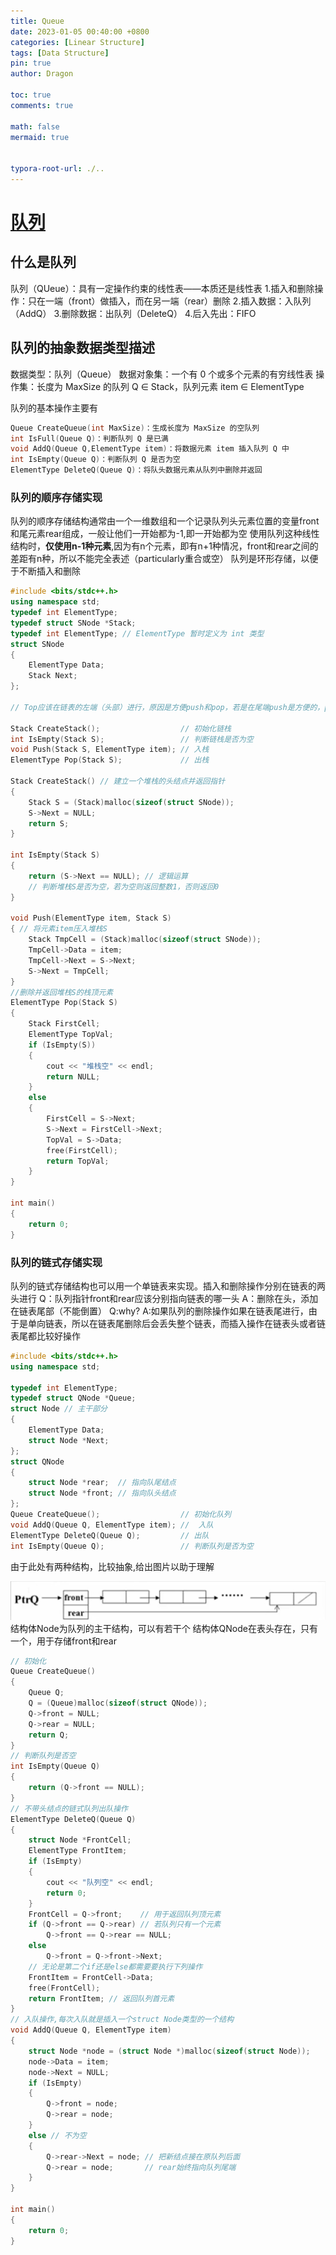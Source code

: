 ```yaml
---
title: Queue
date: 2023-01-05 00:40:00 +0800
categories: [Linear Structure]
tags: [Data Structure]
pin: true
author: Dragon

toc: true
comments: true

math: false
mermaid: true


typora-root-url: ./..
---
```

# [队列](https://zh.wikipedia.org/wiki/%E9%98%9F%E5%88%97)

## 什么是队列

队列（QUeue）：具有一定操作约束的线性表——本质还是线性表
1.插入和删除操作：只在一端（front）做插入，而在另一端（rear）删除
2.插入数据：入队列（AddQ）
3.删除数据：出队列（DeleteQ）
4.后入先出：FIFO

## 队列的抽象数据类型描述
数据类型：队列（Queue）
数据对象集：一个有 0 个或多个元素的有穷线性表
操作集：长度为 MaxSize 的队列 Q ∈ Stack，队列元素 item ∈ ElementType

队列的基本操作主要有

```c++
Queue CreateQueue(int MaxSize)：生成长度为 MaxSize 的空队列
int IsFull(Queue Q)：判断队列 Q 是已满
void AddQ(Queue Q,ElementType item)：将数据元素 item 插入队列 Q 中
int IsEmpty(Queue Q)：判断队列 Q 是否为空
ElementType DeleteQ(Queue Q)：将队头数据元素从队列中删除并返回
```

### 队列的顺序存储实现
队列的顺序存储结构通常由一个一维数组和一个记录队列头元素位置的变量front和尾元素rear组成，一般让他们一开始都为-1,即一开始都为空
使用队列这种线性结构时，**仅使用n-1种元素**,因为有n个元素，即有n+1种情况，front和rear之间的差距有n种，所以不能完全表述（particularly重合或空）
队列是环形存储，以便于不断插入和删除


```c++
#include <bits/stdc++.h>
using namespace std;
typedef int ElementType;
typedef struct SNode *Stack;
typedef int ElementType; // ElementType 暂时定义为 int 类型
struct SNode
{
    ElementType Data;
    Stack Next;
};

// Top应该在链表的左端（头部）进行，原因是方便push和pop，若是在尾端push是方便的，pop不方便，因为是单向链表

Stack CreateStack();                  // 初始化链栈
int IsEmpty(Stack S);                 // 判断链栈是否为空
void Push(Stack S, ElementType item); // 入栈
ElementType Pop(Stack S);             // 出栈

Stack CreateStack() // 建立一个堆栈的头结点并返回指针
{
    Stack S = (Stack)malloc(sizeof(struct SNode));
    S->Next = NULL;
    return S;
}

int IsEmpty(Stack S)
{
    return (S->Next == NULL); // 逻辑运算
    // 判断堆栈S是否为空，若为空则返回整数1，否则返回0
}

void Push(ElementType item, Stack S)
{ // 将元素item压入堆栈S
    Stack TmpCell = (Stack)malloc(sizeof(struct SNode));
    TmpCell->Data = item;
    TmpCell->Next = S->Next;
    S->Next = TmpCell;
}
//删除并返回堆栈S的栈顶元素
ElementType Pop(Stack S)
{
    Stack FirstCell;
    ElementType TopVal;
    if (IsEmpty(S))
    {
        cout << "堆栈空" << endl;
        return NULL;
    }
    else
    {
        FirstCell = S->Next;
        S->Next = FirstCell->Next;
        TopVal = S->Data;
        free(FirstCell);
        return TopVal;
    }
}

int main()
{
    return 0;
}
```
### 队列的链式存储实现
队列的链式存储结构也可以用一个单链表来实现。插入和删除操作分别在链表的两头进行
Q：队列指针front和rear应该分别指向链表的哪一头
A：删除在头，添加在链表尾部（不能倒置）
Q:why?
A:如果队列的删除操作如果在链表尾进行，由于是单向链表，所以在链表尾删除后会丢失整个链表，而插入操作在链表头或者链表尾都比较好操作
```c++
#include <bits/stdc++.h>
using namespace std;

typedef int ElementType;
typedef struct QNode *Queue;
struct Node // 主干部分
{
    ElementType Data;
    struct Node *Next;
};
struct QNode
{
    struct Node *rear;  // 指向队尾结点
    struct Node *front; // 指向队头结点
};
Queue CreateQueue();                  // 初始化队列
void AddQ(Queue Q, ElementType item); //  入队
ElementType DeleteQ(Queue Q);         // 出队
int IsEmpty(Queue Q);                 // 判断队列是否为空
```
由于此处有两种结构，比较抽象,给出图片以助于理解

![](../assets/blog_res/2023-01-05-队列.assets/duilie.png)
结构体Node为队列的主干结构，可以有若干个
结构体QNode在表头存在，只有一个，用于存储front和rear
```c++
// 初始化
Queue CreateQueue()
{
    Queue Q;
    Q = (Queue)malloc(sizeof(struct QNode));
    Q->front = NULL;
    Q->rear = NULL;
    return Q;
}
// 判断队列是否空
int IsEmpty(Queue Q)
{
    return (Q->front == NULL);
}
// 不带头结点的链式队列出队操作
ElementType DeleteQ(Queue Q)
{
    struct Node *FrontCell;
    ElementType FrontItem;
    if (IsEmpty)
    {
        cout << "队列空" << endl;
        return 0;
    }
    FrontCell = Q->front;    // 用于返回队列顶元素
    if (Q->front == Q->rear) // 若队列只有一个元素
        Q->front == Q->rear == NULL;
    else
        Q->front = Q->front->Next;
    // 无论是第二个if还是else都需要要执行下列操作
    FrontItem = FrontCell->Data;
    free(FrontCell);
    return FrontItem; // 返回队列首元素
}
// 入队操作,每次入队就是插入一个struct Node类型的一个结构
void AddQ(Queue Q, ElementType item)
{
    struct Node *node = (struct Node *)malloc(sizeof(struct Node));
    node->Data = item;
    node->Next = NULL;
    if (IsEmpty)
    {
        Q->front = node;
        Q->rear = node;
    }
    else // 不为空
    {
        Q->rear->Next = node; // 把新结点接在原队列后面
        Q->rear = node;       // rear始终指向队列尾端
    }
}

int main()
{
    return 0;
}
```
